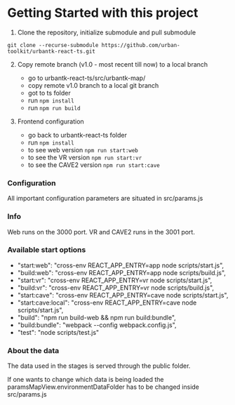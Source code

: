 # Getting Started with this project

1. Clone the repository, initialize submodule and pull submodule

`git clone --recurse-submodule https://github.com/urban-toolkit/urbantk-react-ts.git`

2. Copy remote branch (v1.0 - most recent till now) to a local branch

   - go to urbantk-react-ts/src/urbantk-map/
   - copy remote v1.0 branch to a local git branch
   - got to ts folder
   - run `npm install`
   - run `npm run build`

3. Frontend configuration
   - go back to urbantk-react-ts folder
   - run `npm install`
   - to see web version `npm run start:web`
   - to see the VR version `npm run start:vr`
   - to see the CAVE2 version `npm run start:cave`

### Configuration

All important configuration parameters are situated in src/params.js

### Info

Web runs on the 3000 port. VR and CAVE2 runs in the 3001 port.

### Available start options

- "start:web": "cross-env REACT_APP_ENTRY=app node scripts/start.js",
- "build:web": "cross-env REACT_APP_ENTRY=app node scripts/build.js",
- "start:vr": "cross-env REACT_APP_ENTRY=vr node scripts/start.js",
- "build:vr": "cross-env REACT_APP_ENTRY=vr node scripts/build.js",
- "start:cave": "cross-env REACT_APP_ENTRY=cave node scripts/start.js",
- "start:cave:local": "cross-env REACT_APP_ENTRY=cave node scripts/start.js",
- "build": "npm run build-web && npm run build:bundle",
- "build:bundle": "webpack --config webpack.config.js",
- "test": "node scripts/test.js"

### About the data

The data used in the stages is served through the public folder.  

If one wants to change which data is being loaded the paramsMapView.environmentDataFolder has to be changed inside src/params.js
